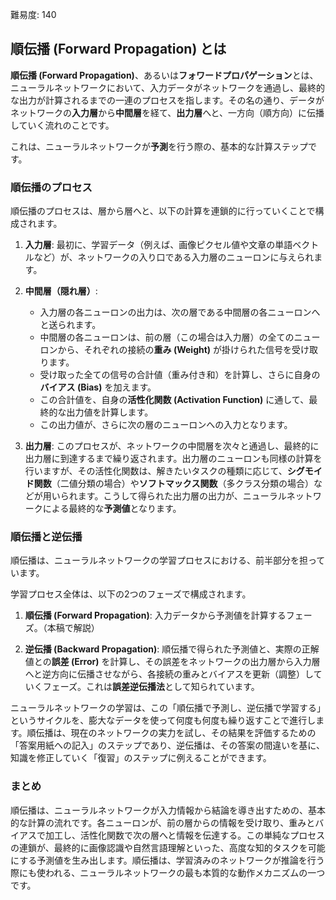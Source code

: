難易度: 140

## 順伝播 (Forward Propagation) とは

**順伝播 (Forward Propagation)**、あるいは**フォワードプロパゲーション**とは、ニューラルネットワークにおいて、入力データがネットワークを通過し、最終的な出力が計算されるまでの一連のプロセスを指します。その名の通り、データがネットワークの**入力層**から**中間層**を経て、**出力層**へと、一方向（順方向）に伝播していく流れのことです。

これは、ニューラルネットワークが**予測**を行う際の、基本的な計算ステップです。

### 順伝播のプロセス

順伝播のプロセスは、層から層へと、以下の計算を連鎖的に行っていくことで構成されます。

1.  **入力層**: 最初に、学習データ（例えば、画像ピクセル値や文章の単語ベクトルなど）が、ネットワークの入り口である入力層のニューロンに与えられます。

2.  **中間層（隠れ層）**: 
    *   入力層の各ニューロンの出力は、次の層である中間層の各ニューロンへと送られます。
    *   中間層の各ニューロンは、前の層（この場合は入力層）の全てのニューロンから、それぞれの接続の**重み (Weight)** が掛けられた信号を受け取ります。
    *   受け取った全ての信号の合計値（重み付き和）を計算し、さらに自身の**バイアス (Bias)** を加えます。
    *   この合計値を、自身の**活性化関数 (Activation Function)** に通して、最終的な出力値を計算します。
    *   この出力値が、さらに次の層のニューロンへの入力となります。

3.  **出力層**: このプロセスが、ネットワークの中間層を次々と通過し、最終的に出力層に到達するまで繰り返されます。出力層のニューロンも同様の計算を行いますが、その活性化関数は、解きたいタスクの種類に応じて、**シグモイド関数**（二値分類の場合）や**ソフトマックス関数**（多クラス分類の場合）などが用いられます。こうして得られた出力層の出力が、ニューラルネットワークによる最終的な**予測値**となります。

### 順伝播と逆伝播

順伝播は、ニューラルネットワークの学習プロセスにおける、前半部分を担っています。

学習プロセス全体は、以下の2つのフェーズで構成されます。

1.  **順伝播 (Forward Propagation)**: 入力データから予測値を計算するフェーズ。（本稿で解説）

2.  **逆伝播 (Backward Propagation)**: 順伝播で得られた予測値と、実際の正解値との**誤差 (Error)** を計算し、その誤差をネットワークの出力層から入力層へと逆方向に伝播させながら、各接続の重みとバイアスを更新（調整）していくフェーズ。これは**誤差逆伝播法**として知られています。

ニューラルネットワークの学習は、この「順伝播で予測し、逆伝播で学習する」というサイクルを、膨大なデータを使って何度も何度も繰り返すことで進行します。順伝播は、現在のネットワークの実力を試し、その結果を評価するための「答案用紙への記入」のステップであり、逆伝播は、その答案の間違いを基に、知識を修正していく「復習」のステップに例えることができます。

### まとめ

順伝播は、ニューラルネットワークが入力情報から結論を導き出すための、基本的な計算の流れです。各ニューロンが、前の層からの情報を受け取り、重みとバイアスで加工し、活性化関数で次の層へと情報を伝達する。この単純なプロセスの連鎖が、最終的に画像認識や自然言語理解といった、高度な知的タスクを可能にする予測値を生み出します。順伝播は、学習済みのネットワークが推論を行う際にも使われる、ニューラルネットワークの最も本質的な動作メカニズムの一つです。